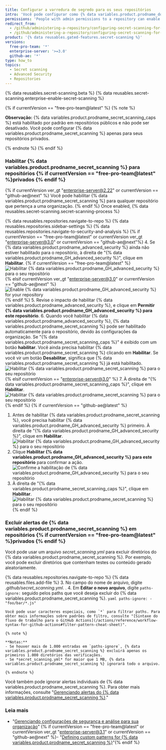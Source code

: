 ```yaml
---
title: Configurar a varredura de segredo para os seus repositórios
intro: 'Você pode configurar como {% data variables.product.prodname_dotcom %} faz a varredura de segredos dos seus repositórios.'
permissions: 'People with admin permissions to a repository can enable {% data variables.product.prodname_secret_scanning %} for the repository.'
redirect_from:
  - /github/administering-a-repository/configuring-secret-scanning-for-private-repositories
  - /github/administering-a-repository/configuring-secret-scanning-for-your-repositories
product: '{% data reusables.gated-features.secret-scanning %}'
versions:
  free-pro-team: '*'
  enterprise-server: '>=3.0'
  github-ae: '*'
type: how_to
topics:
  - Secret scanning
  - Advanced Security
  - Repositories
---
```


{% data reusables.secret-scanning.beta %}
{% data reusables.secret-scanning.enterprise-enable-secret-scanning %}

{% if currentVersion == "free-pro-team@latest" %}
{% note %}

**Observação:** {% data variables.product.prodname_secret_scanning_caps %} está habilitado por padrão em repositórios públicos e não pode ser desativado. Você pode configurar {% data variables.product.prodname_secret_scanning %} apenas para seus repositórios privados.

{% endnote %}
{% endif %}

### Habilitar {% data variables.product.prodname_secret_scanning %} para repositórios {% if currentVersion == "free-pro-team@latest" %}privados {% endif %}

{% if currentVersion ver_gt "enterprise-server@2.22" or currentVersion == "github-ae@next" %}
Você pode habilitar {% data variables.product.prodname_secret_scanning %} para qualquer repositório que pertença a uma organização.
{% endif %} Once enabled, {% data reusables.secret-scanning.secret-scanning-process %}

{% data reusables.repositories.navigate-to-repo %}
{% data reusables.repositories.sidebar-settings %}
{% data reusables.repositories.navigate-to-security-and-analysis %}
{% if currentVersion == "free-pro-team@latest" or currentVersion ver_gt "enterprise-server@3.0" or currentVersion == "github-ae@next"%}
4. Se {% data variables.product.prodname_advanced_security %} ainda não estiver habilitado para o repositório, à direita de "{% data variables.product.prodname_GH_advanced_security %}", clique em **Habilitar**.
   {% if currentVersion == "free-pro-team@latest" %}![Habilitar {% data variables.product.prodname_GH_advanced_security %} para o seu repositório](/assets/images/help/repository/enable-ghas-dotcom.png)
   {% elsif currentVersion ver_gt "enterprise-server@3.0" or currentVersion == "github-ae@next" %}![Enable {% data variables.product.prodname_GH_advanced_security %} for your repository](/assets/images/enterprise/3.1/help/repository/enable-ghas.png){% endif %}
5. Revise o impacto de habilitar {% data variables.product.prodname_advanced_security %}, e clique em **Permitir {% data variables.product.prodname_GH_advanced_security %} para este repositório**.
6. Quando você habilitar {% data variables.product.prodname_advanced_security %}, {% data variables.product.prodname_secret_scanning %} pode ser habilitado automaticamente para o repositório, devido às configurações da organização. Se "{% data variables.product.prodname_secret_scanning_caps %}" é exibido com um botão **habilitar**. Você ainda precisa habilitar {% data variables.product.prodname_secret_scanning %} clicando em **Habilitar**. Se você vir um botão **Desabilitar**, significa que {% data variables.product.prodname_secret_scanning %} já está habilitado. ![Habilitar {% data variables.product.prodname_secret_scanning %} para o seu repositório](/assets/images/help/repository/enable-secret-scanning-dotcom.png)
   {% elsif currentVersion == "enterprise-server@3.0" %}
7. À direita de "{% data variables.product.prodname_secret_scanning_caps %}", clique em **Habilitar**. ![Habilitar {% data variables.product.prodname_secret_scanning %} para o seu repositório](/assets/images/help/repository/enable-secret-scanning-ghe.png)
   {% endif %}
{% if currentVersion == "github-ae@latest" %}
1. Antes de habilitar {% data variables.product.prodname_secret_scanning %}, você precisa habilitar {% data variables.product.prodname_GH_advanced_security %} primeiro. À direita de "{% data variables.product.prodname_GH_advanced_security %}", clique em **Habilitar**. ![Habilitar {% data variables.product.prodname_GH_advanced_security %} para o seu repositório](/assets/images/enterprise/github-ae/repository/enable-ghas-ghae.png)
2. Clique **Habilitar {% data variables.product.prodname_GH_advanced_security %} para este repositório** para confirmar a ação. ![Confirme a habilitação de {% data variables.product.prodname_GH_advanced_security %} para o seu repositório](/assets/images/enterprise/github-ae/repository/enable-ghas-confirmation-ghae.png)
3. À direita de "{% data variables.product.prodname_secret_scanning_caps %}", clique em **Habilitar**. ![Habilitar {% data variables.product.prodname_secret_scanning %} para o seu repositório](/assets/images/enterprise/github-ae/repository/enable-secret-scanning-ghae.png)
{% endif %}

### Excluir alertas de {% data variables.product.prodname_secret_scanning %} em repositórios {% if currentVersion == "free-pro-team@latest" %}privados {% endif %}

Você pode usar um arquivo *secret_scanning.yml* para excluir diretórios do {% data variables.product.prodname_secret_scanning %}. Por exemplo, você pode excluir diretórios que contenham testes ou conteúdo gerado aleatoriamente.

{% data reusables.repositories.navigate-to-repo %}
{% data reusables.files.add-file %}
3. No campo do nome de arquivo, digite *.github/secret_scanning.yml*. .
4. Em **Editar o novo arquivo**, digite `paths-ignore:` seguido pelos paths que você deseja excluir do {% data variables.product.prodname_secret_scanning %}.
    ``` yaml
    paths-ignore:
      - "foo/bar/*.js"
    ```

    Você pode usar caracteres especiais, como `*` para filtrar paths. Para obter mais informações sobre padrões de filtro, consulte "[Sintaxe do fluxo de trabalho para o GitHub Actions](/actions/reference/workflow-syntax-for-github-actions#filter-pattern-cheat-sheet)".

    {% note %}

    **Notas:**
    - Se houver mais de 1.000 entradas em `paths-ignore`, {% data variables.product.prodname_secret_scanning %} excluirá apenas os primeiros 1.000 diretórios das verificações.
    - Se *secret_scanning.yml* for maior que 1 MB, {% data variables.product.prodname_secret_scanning %} ignorará todo o arquivo.

    {% endnote %}

Você também pode ignorar alertas individuais de {% data variables.product.prodname_secret_scanning %}. Para obter mais informações, consulte "[Gerenciando alertas do {% data variables.product.prodname_secret_scanning %}](/github/administering-a-repository/managing-alerts-from-secret-scanning#managing-secret-scanning-alerts)."

### Leia mais

- "[Gerenciando configurações de segurança e análise para sua organização](/organizations/keeping-your-organization-secure/managing-security-and-analysis-settings-for-your-organization)"
{% if currentVersion == "free-pro-team@latest" or currentVersion ver_gt "enterprise-server@3.1" or currentVersion == "github-ae@next" %}- "[Defining custom patterns for {% data variables.product.prodname_secret_scanning %}](/code-security/secret-security/defining-custom-patterns-for-secret-scanning)"{% endif %}
